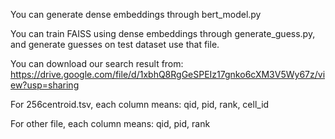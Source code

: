 You can generate dense embeddings through bert_model.py

You can train FAISS using dense embeddings through generate_guess.py, and generate guesses on test dataset use that file.


You can download our search result from:
https://drive.google.com/file/d/1xbhQ8RgGeSPEIz17gnko6cXM3V5Wy67z/view?usp=sharing

For 256centroid.tsv, each column means:
qid, pid, rank, cell_id

For other file, each column means:
qid, pid, rank
